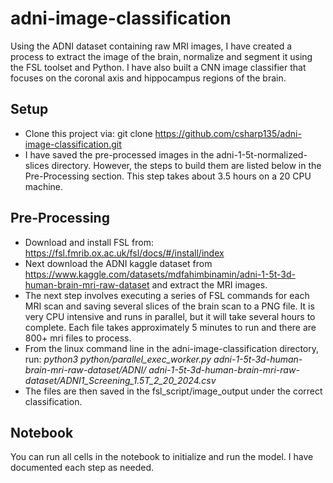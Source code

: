 # adni-image-classification

Using the ADNI dataset containing raw MRI images, I have created a process to extract the image of the brain, normalize and segment it using the FSL toolset and Python. I have also built a CNN image classifier that focuses on the coronal axis and hippocampus regions of the brain.

## Setup
* Clone this project via: git clone https://github.com/csharp135/adni-image-classification.git
* I have saved the pre-processed images in the adni-1-5t-normalized-slices directory. However, the steps to build them are listed below in the Pre-Processing section. This step takes about 3.5 hours on a 20 CPU machine.

## Pre-Processing
* Download and install FSL from: https://fsl.fmrib.ox.ac.uk/fsl/docs/#/install/index
* Next download the ADNI kaggle dataset from https://www.kaggle.com/datasets/mdfahimbinamin/adni-1-5t-3d-human-brain-mri-raw-dataset and extract the MRI images.
* The next step involves executing a series of FSL commands for each MRI scan and saving several slices of the brain scan to a PNG file. It is very CPU intensive and runs in parallel, but it will take several hours to complete. Each file takes approximately 5 minutes to run and there are 800+ mri files to process. 
* From the linux command line in the adni-image-classification directory, run: _python3 python/parallel_exec_worker.py adni-1-5t-3d-human-brain-mri-raw-dataset/ADNI/ adni-1-5t-3d-human-brain-mri-raw-dataset/ADNI1_Screening_1.5T_2_20_2024.csv_
* The files are then saved in the fsl_script/image_output under the correct classification. 

## Notebook
You can run all cells in the notebook to initialize and run the model. I have documented each step as needed. 
